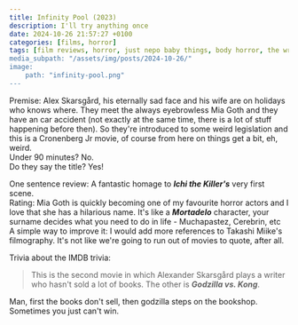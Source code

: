 ```yaml
---
title: Infinity Pool (2023)
description: I'll try anything once
date: 2024-10-26 21:57:27 +0100
categories: [films, horror]
tags: [film reviews, horror, just nepo baby things, body horror, the writer's barely-disguised fetish, high heels and leather, spooktober 2024, they say the title]
media_subpath: "/assets/img/posts/2024-10-26/"
image:
    path: "infinity-pool.png"
---
```

<span class="reviewsection">Premise:</span> Alex Skarsgård, his eternally sad face and his wife are on holidays who knows where. They meet the always eyebrowless Mia Goth and they have an car accident (not exactly at the same time, there is a lot of stuff happening before then). So they're introduced to some weird legislation and this is a Cronenberg Jr movie, of course from here on things get a bit, eh, weird.<br/>
<span class="reviewsection">Under 90 minutes?</span> No.<br/>
<span class="reviewsection">Do they say the title?</span> Yes!

<span class="reviewsection">One sentence review:</span> A fantastic homage to ***Ichi the Killer's*** very first scene.<br/>
<span class="reviewsection">Rating:</span> Mia Goth is quickly becoming one of my favourite horror actors and I love that she has a hilarious name. It's like a ***Mortadelo*** character, your surname decides what you need to do in life - Muchapastez, Cerebrin, etc<br/>
<span class="reviewsection">A simple way to improve it:</span> I would add more references to Takashi Miike's filmography. It's not like we're going to run out of movies to quote, after all.

<span class="reviewsection">Trivia about the IMDB trivia:</span>
> This is the second movie in which Alexander Skarsgård plays a writer who hasn't sold a lot of books. The other is ***Godzilla vs. Kong***.

Man, first the books don't sell, then godzilla steps on the bookshop. Sometimes you just can't win.